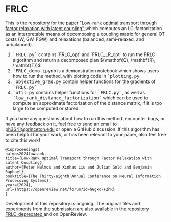 # FRLC

This is the repository for the paper <a href = "https://openreview.net/pdf?id=hGgkdFF2hR" > "Low-rank optimal transport through factor relaxation with latent coupling" </a> which computes an LC-factorization as an interpretable means of decomposing a coupling matrix for general OT costs (W, GW, FGW) and relaxations (balanced, semi-relaxed, and unbalanced).

<ol>
  <li> <tt>`FRLC.py`</tt> contains `FRLC_opt` and `FRLC_LR_opt` to run the FRLC algorithm and return a decomposed plan $(\mathbf{Q}, \mathbf{R}, \mathbf{T})$ </li>
  <li><tt>`FRLC_demo.ipynb</tt> is a demonstration notebook which shows users how to run the method, with plotting code in <tt>`plotting.py</tt>.</li>
  <li><tt>`objective_grad.py</tt> contain helper functions for the gradients of <tt>`FRLC.py`</tt></li>
  <li><tt>`util.py</tt> contains helper functions for <tt>`FRLC.py`</tt>, as well as <tt>`low_rank_distance_factorization`</tt> which can be used to compute an approximate factorization of the distance matrix, if it is too large to be computed or stored. </li>
</ol>

If you have any questions about how to run this method, encounter bugs, or have any feedback on it, feel free to send an email to ph3641@princeton.edu or open a GitHub discussion. If this algorithm has been helpful for your work, or has been relevant to your paper, also feel free to cite this work!

```
@inproceedings{
halmos2024lowrank,
title={Low-Rank Optimal Transport through Factor Relaxation with Latent Coupling},
author={Peter Halmos and Xinhao Liu and Julian Gold and Benjamin Raphael},
booktitle={The Thirty-eighth Annual Conference on Neural Information Processing Systems},
year={2024},
url={https://openreview.net/forum?id=hGgkdFF2hR}
}
```
Development of this repository is ongoing. The original files and experiments from the submission are also available in the repository <a href = "https://github.com/raphael-group/FRLC_deprecated" > FRLC_deprecated </a> and on OpenReview.
